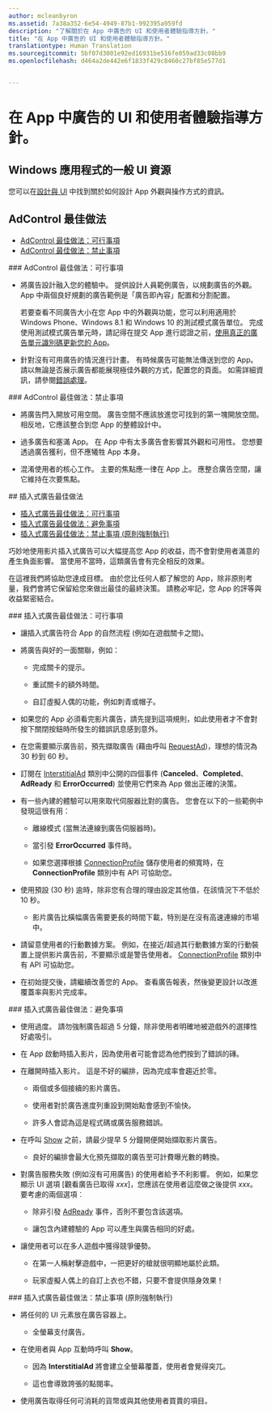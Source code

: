 ```yaml
---
author: mcleanbyron
ms.assetid: 7a38a352-6e54-4949-87b1-992395a959fd
description: "了解關於在 App 中廣告的 UI 和使用者體驗指導方針。"
title: "在 App 中廣告的 UI 和使用者體驗指導方針。"
translationtype: Human Translation
ms.sourcegitcommit: 5bf07d3001e92ed16931be516fe059ad33c08bb9
ms.openlocfilehash: d464a2de442e6f1833f429c8460c27bf85e577d1


---
```


# 在 App 中廣告的 UI 和使用者體驗指導方針。




## Windows 應用程式的一般 UI 資源

您可以在[設計與 UI](https://developer.microsoft.com/windows/design) 中找到關於如何設計 App 外觀與操作方式的資訊。

## AdControl 最佳做法

* [AdControl 最佳做法：可行事項](#adcontrolbestpracticesdo10)
* [AdControl 最佳做法：禁止事項](#adcontrolbestpracticesdont10)

<span id="adcontrolbestpracticesdo10"/>
### AdControl 最佳做法：可行事項

* 將廣告設計融入您的體驗中。 提供設計人員範例廣告，以規劃廣告的外觀。 App 中兩個良好規劃的廣告範例是「廣告即內容」配置和分割配置。

  若要查看不同廣告大小在您 App 中的外觀與功能，您可以利用適用於 Windows Phone、Windows 8.1 和 Windows 10 的測試模式廣告單位。 完成使用測試模式廣告單元時，請記得在提交 App 進行認證之前，[使用真正的廣告單元識別碼更新您的 App](set-up-ad-units-in-your-app.md)。

* 針對沒有可用廣告的情況進行計畫。 有時候廣告可能無法傳送到您的 App。 請以無論是否展示廣告都能展現極佳外觀的方式，配置您的頁面。 如需詳細資訊，請參閱[錯誤處理](error-handling-with-advertising-libraries.md)。

<span id="adcontrolbestpracticesdont10"/>
### AdControl 最佳做法：禁止事項

* 將廣告閂入開放可用空間。 廣告空間不應該放進您可找到的第一塊開放空間。 相反地，它應該整合到您 App 的整體設計中。

* 過多廣告和塞滿 App。 在 App 中有太多廣告會影響其外觀和可用性。 您想要透過廣告獲利，但不應犧牲 App 本身。

* 混淆使用者的核心工作。 主要的焦點應一律在 App 上。 應整合廣告空間，讓它維持在次要焦點。

<span id="interstitialbestpractices10"/>
## 插入式廣告最佳做法

* [插入式廣告最佳做法：可行事項](#interstitialbestpracticesdo10)
* [插入式廣告最佳做法：避免事項](#interstitialbestpracticesavoid10)
* [插入式廣告最佳做法：禁止事項 (原則強制執行)](#interstitialbestpracticesnever10)

巧妙地使用影片插入式廣告可以大幅提高您 App 的收益，而不會對使用者滿意的產生負面影響。 當使用不當時，這類廣告會有完全相反的效果。

在這裡我們將協助您達成目標。 由於您比任何人都了解您的 App，除非原則考量，我們會將它保留給您來做出最佳的最終決策。 請務必牢記，您 App 的評等與收益緊密結合。

<span id="interstitialbestpracticesdo10"/>
### 插入式廣告最佳做法：可行事項

* 讓插入式廣告符合 App 的自然流程 (例如在遊戲關卡之間)。

* 將廣告與好的一面關聯，例如：

    * 完成關卡的提示。

    * 重試關卡的額外時間。

    * 自訂虛擬人偶的功能，例如刺青或帽子。

* 如果您的 App 必須看完影片廣告，請先提到這項規則，如此使用者才不會對按下關閉按鈕時所發生的錯誤訊息感到意外。

* 在您需要顯示廣告前，預先擷取廣告 (藉由呼叫 [RequestAd](https://msdn.microsoft.com/library/windows/apps/microsoft.advertising.winrt.ui.interstitialad.requestad.aspx))，理想的情況為 30 秒到 60 秒。

* 訂閱在 [InterstitialAd](https://msdn.microsoft.com/library/windows/apps/microsoft.advertising.winrt.ui.interstitialad.aspx) 類別中公開的四個事件 (**Canceled**、**Completed**、**AdReady** 和 **ErrorOccurred**) 並使用它們來為 App 做出正確的決策。

* 有一些內建的體驗可以用來取代伺服器比對的廣告。 您會在以下的一些範例中發現這很有用：

    * 離線模式 (當無法連線到廣告伺服器時)。

    * 當引發 **ErrorOccurred** 事件時。

    * 如果您選擇根據 [ConnectionProfile](https://msdn.microsoft.com/library/windows/apps/windows.networking.connectivity.connectionprofile.aspx) 儲存使用者的頻寬時，在 **ConnectionProfile** 類別中有 API 可協助您。

* 使用預設 (30 秒) 逾時，除非您有合理的理由設定其他值，在該情況下不低於 10 秒。

    * 影片廣告比橫幅廣告需要更長的時間下載，特別是在沒有高速連線的市場中。


* 請留意使用者的行動數據方案。 例如，在接近/超過其行動數據方案的行動裝置上提供影片廣告前，不要顯示或是警告使用者。 [ConnectionProfile](https://msdn.microsoft.com/library/windows/apps/windows.networking.connectivity.connectionprofile.aspx) 類別中有 API 可協助您。

* 在初始提交後，請繼續改善您的 App。 查看廣告報表，然後變更設計以改進覆蓋率與影片完成率。

<span id="interstitialbestpracticesavoid10"/>
### 插入式廣告最佳做法：避免事項

* 使用過度。 請勿強制廣告超過 5 分鐘，除非使用者明確地被遊戲外的選擇性好處吸引。

* 在 App 啟動時插入影片，因為使用者可能會認為他們按到了錯誤的磚。

* 在離開時插入影片。 這是不好的編排，因為完成率會趨近於零。

    * 兩個或多個接續的影片廣告。

    * 使用者對於廣告進度列重設到開始點會感到不愉快。

    * 許多人會認為這是程式碼或廣告服務錯誤。

* 在呼叫 [Show](https://msdn.microsoft.com/library/windows/apps/microsoft.advertising.winrt.ui.interstitialad.show.aspx) 之前，請最少提早 5 分鐘開便開始擷取影片廣告。

    * 良好的編排會最大化預先擷取的廣告至可計費曝光數的轉換。


* 對廣告服務失敗 (例如沒有可用廣告) 的使用者給予不利影響。 例如，如果您顯示 UI 選項 [觀看廣告已取得 *xxx*]，您應該在使用者這麼做之後提供 *xxx*。 要考慮的兩個選項︰

    * 除非引發 [AdReady](https://msdn.microsoft.com/library/windows/apps/microsoft.advertising.winrt.ui.interstitialad.adready.aspx) 事件，否則不要包含該選項。

    * 讓包含內建體驗的 App 可以產生與廣告相同的好處。

* 讓使用者可以在多人遊戲中獲得競爭優勢。

    * 在第一人稱射擊遊戲中，一把更好的槍就很明顯地屬於此類。

    * 玩家虛擬人偶上的自訂上衣也不錯，只要不會提供隱身效果！

<span id="interstitialbestpracticesnever10"/>
### 插入式廣告最佳做法：禁止事項 (原則強制執行)

* 將任何的 UI 元素放在廣告容器上。

    * 全螢幕支付廣告。


* 在使用者與 App 互動時呼叫 **Show**。

    * 因為 **InterstitialAd** 將會建立全螢幕覆蓋，使用者會覺得突兀。

    * 這也會導致誇張的點閱率。

* 使用廣告取得任何可消耗的貨幣或與其他使用者買賣的項目。

 

 



<!--HONumber=Aug16_HO3-->


